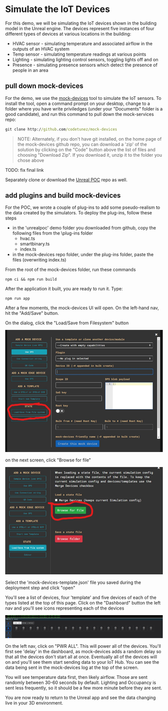 # Simulate the IoT Devices

For this demo, we will be simulating the IoT devices shown in the building model in the Unreal engine. The devices represent five instances of four different types of devices at various locations in the building:

* HVAC sensor - simulating temperature and associated airflow in the outputs of an HVAC system
* Temp sensor - simulating temperature readings at various points
* Lighting - simulating lighting control sensors, toggling lights off and on
* Presence - simulating presence sensors which detect the presence of people in an area

## pull down mock-devices

For the demo, we use the [mock-devices](https://github.com/codetunez/mock-devices) tool to simulate the IoT sensors.  To install the tool, open a command prompt on your desktop, change to a folder where you have write priviledges (under your "Documents" folder is a good candidate), and run this command to pull down the mock-services repo:

```cmd
git clone http://github.com/codetunez/mock-devices
```

> NOTE:  Alternately, if you don't have git installed, on the home page of the mock-devices github repo, you can download a 'zip' of the solution by clicking on the "Code" button above the list of files and choosing "Download Zip". If you download it, unzip it to the folder you chose above

TODO:  fix final link

Separately clone or download the [Unreal POC](http://github.com/stevebus/unrealpoc) repo as well.

## add plugins and build mock-devices

For the POC, we wrote a couple of plug-ins to add some pseudo-realism to the data created by the simulators. To deploy the plug-ins, follow these steps

* in the 'unrealpoc' demo folder you downloaded from github, copy the following files from the \plug-ins folder
  * hvac.ts
  * smartbinary.ts
  * index.ts
* in the mock-devices repo folder, under the plug-ins folder, paste the files (overwriting index.ts)

From the root of the mock-devices folder, run these commands

```node
npm ci && npm run build
```

After the application it built, you are ready to run it.  Type:

```node
npm run app
```

After a few moments, the mock-devices UI will open.  On the left-hand nav, hit the "Add/Save" button.

On the dialog, click the "Load/Save from Filesystem" button

![mock devices load save](../media/mock-devices-load-save.jpg)

on the next screen, click "Browse for file"

![mock devices browse](../media/mock-devices-browse.jpg)

Select the 'mock-devices-template.json' file you saved during the deployment step and click "open"

You'll see a list of devices, four 'template' and five devices of each of the types listed at the top of this page.  Click on the "Dashboard" button the left nav and you'll see icons representing each of the devices

![mock devices dashboard off](../media/mock-devices-dashboard-off.jpg)

On the left nav, click on "PWR ALL".  This will power all of the devices.  You'll first see 'delay' in the dashboard, as mock-devices adds a random delay so that all the devices don't start all at once. Eventually all of the devices will on and you'll see them start sending data to your IoT Hub.  You can see the data being sent in the mock-devices log at the top of the screen.

You will see temperature data first, then likely airflow.  Those are sent randomly between 30-60 seconds by default.  Lighting and Occupancy is sent less frequently, so it should be a few more minute before they are sent.

You are now ready to return to the Unreal app and see the data changing live in your 3D environment.
